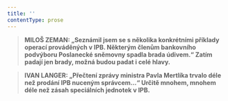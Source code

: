 ```yaml
---
title: ''
contentType: prose
---
```


<section>

> ****MILOŠ ZEMAN**: „Seznámil jsem se s několika konkrétními příklady operací prováděných v IPB. Některým členům bankovního podvýboru Poslanecké sněmovny spadla brada údivem.“ **Zatím padají jen brady, možná budou padat i celé hlavy.****

> ****IVAN LANGER**: „Přečtení zprávy ministra Pavla Mertlíka trvalo déle než prodání IPB nuceným správcem…“ **Určitě mnohem, mnohem déle než zásah speciálních jednotek v IPB.****

</section>
